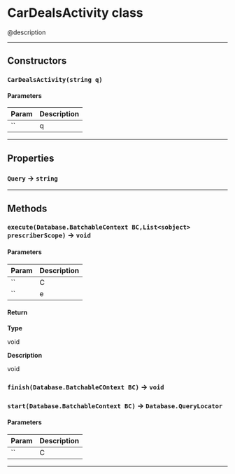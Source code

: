 # CarDealsActivity class

@description

---
## Constructors
### `CarDealsActivity(string q)`
#### Parameters

| Param | Description |
| ----- | ----------- |
|`` | q |

---
## Properties

### `Query` → `string`

---
## Methods
### `execute(Database.BatchableContext BC,List<sobject> prescriberScope)` → `void`
#### Parameters

| Param | Description |
| ----- | ----------- |
|`` | C |
|`` | e |

#### Return

**Type**

void

**Description**

void

### `finish(Database.BatchableCOntext BC)` → `void`
### `start(Database.BatchableContext BC)` → `Database.QueryLocator`
#### Parameters

| Param | Description |
| ----- | ----------- |
|`` | C |

---
